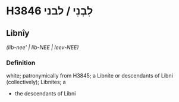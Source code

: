# H3846 לִבְנִי / לבני

## Libnîy

_(lib-nee' | lib-NEE | leev-NEE)_

### Definition

white; patronymically from H3845; a Libnite or descendants of Libni (collectively); Libnites; a

- the descendants of Libni
